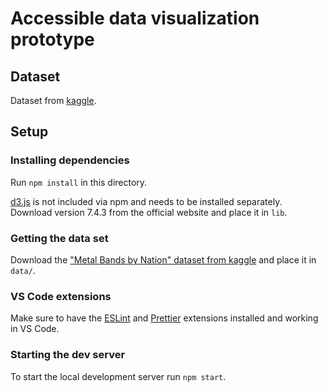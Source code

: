 # Accessible data visualization prototype

## Dataset

Dataset from [kaggle](https://www.kaggle.com/datasets/mrpantherson/metal-by-nation).

## Setup

### Installing dependencies

Run `npm install` in this directory.

[d3.js](https://d3js.org/) is not included via npm and needs to be installed separately. Download version 7.4.3 from the official website and place it in `lib`.

### Getting the data set

Download the ["Metal Bands by Nation" dataset from kaggle](https://www.kaggle.com/datasets/mrpantherson/metal-by-nation) and place it in `data/`.

### VS Code extensions

Make sure to have the [ESLint](https://marketplace.visualstudio.com/items?itemName=dbaeumer.vscode-eslint) and [Prettier](https://marketplace.visualstudio.com/items?itemName=esbenp.prettier-vscode) extensions installed and working in VS Code.

### Starting the dev server

To start the local development server run `npm start`.

